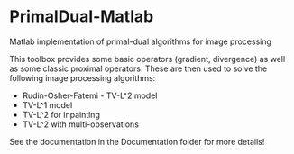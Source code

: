 # PrimalDual-Matlab
 Matlab implementation of primal-dual algorithms for image processing
 
 This toolbox provides some basic operators (gradient, divergence) as well as 
 some classic proximal operators. These are then used to solve the following 
 image processing algorithms:
 - Rudin-Osher-Fatemi - TV-L^2 model
 - TV-L^1 model
 - TV-L^2 for inpainting
 - TV-L^2 with multi-observations
 
 See the documentation in the Documentation folder for more details!
